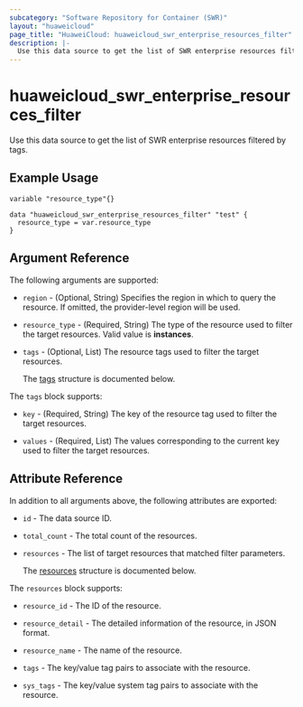 ```yaml
---
subcategory: "Software Repository for Container (SWR)"
layout: "huaweicloud"
page_title: "HuaweiCloud: huaweicloud_swr_enterprise_resources_filter"
description: |-
  Use this data source to get the list of SWR enterprise resources filtered by tags.
---
```


# huaweicloud_swr_enterprise_resources_filter

Use this data source to get the list of SWR enterprise resources filtered by tags.

## Example Usage

```hcl
variable "resource_type"{}

data "huaweicloud_swr_enterprise_resources_filter" "test" {
  resource_type = var.resource_type
}
```

## Argument Reference

The following arguments are supported:

* `region` - (Optional, String) Specifies the region in which to query the resource.
  If omitted, the provider-level region will be used.

* `resource_type` - (Required, String) The type of the resource used to filter the target resources.
  Valid value is **instances**.

* `tags` - (Optional, List) The resource tags used to filter the target resources.

  The [tags](#tags_struct) structure is documented below.

<a name="tags_struct"></a>
The `tags` block supports:

* `key` - (Required, String) The key of the resource tag used to filter the target resources.

* `values` - (Required, List) The values corresponding to the current key used to filter the target resources.

## Attribute Reference

In addition to all arguments above, the following attributes are exported:

* `id` - The data source ID.

* `total_count` - The total count of the resources.

* `resources` - The list of target resources that matched filter parameters.

  The [resources](#resources_struct) structure is documented below.

<a name="resources_struct"></a>
The `resources` block supports:

* `resource_id` - The ID of the resource.

* `resource_detail` - The detailed information of the resource, in JSON format.

* `resource_name` - The name of the resource.

* `tags` - The key/value tag pairs to associate with the resource.

* `sys_tags` - The key/value system tag pairs to associate with the resource.
